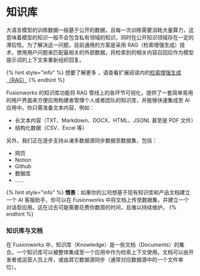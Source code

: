 # 知识库

大语言模型的训练数据一般基于公开的数据，且每一次训练需要消耗大量算力，这意味着模型的知识一般不会包含私有领域的知识，同时在公开知识领域存在一定的滞后性。为了解决这一问题，目前通用的方案是采用 RAG（检索增强生成）技术，使用用户问题来匹配最相关的外部数据，将检索到的相关内容召回后作为模型提示词的上下文来重新组织回复。

{% hint style="info" %}
想要了解更多 ，请查看扩展阅读内的[检索增强生成（RAG）](../../learn-more/extended-reading/retrieval-augment/)
{% endhint %}

Fusionworks 的知识库功能将 RAG 管线上的各环节可视化，提供了一套简单易用的用户界面来方便应用构建者管理个人或者团队的知识库，并能够快速集成至 AI 应用中。你只需准备文本内容，例如：

* 长文本内容（TXT、Markdown、DOCX、HTML、JSONL 甚至是 PDF 文件）
* 结构化数据（CSV、Excel 等）

另外，我们正在逐步支持从诸多数据源同步数据至数据集，包括：

* 网页
* Notion
* Github
* 数据库
* ……

{% hint style="info" %}
**情景**：如果你的公司想基于现有知识库和产品文档建立一个 AI 客服助手，你可以在 Fusionworks 中将文档上传至数据集，并建立一个对话型应用。这在过去可能需要花费你数周的时间，且难以持续维护。
{% endhint %}

### 知识库与文档

在 Fusionworks 中，知识库（Knowledge）是一些文档（Documents）的集合。一个知识库可以被整体集成至一个应用中作为检索上下文使用。文档可以由开发者或运营人员上传，或由其它数据源同步（通常对应数据源中的一个文件单位）。
